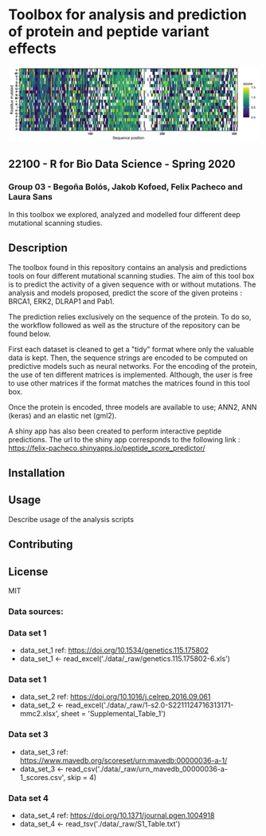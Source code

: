 # Toolbox for analysis and prediction of protein and peptide variant effects
![Image description](https://github.com/rforbiodatascience/2020_group03/blob/master//results/04_heatmaps/heatmap_data_set_score_1.png)
## 22100 - R for Bio Data Science - Spring 2020
### Group 03 - Begoña Bolós, Jakob Kofoed, Felix Pacheco and Laura Sans
In this toolbox we explored, analyzed and modelled four different deep mutational scanning studies.


## Description

The toolbox found in this repository contains an analysis and predictions tools on four different mutational scanning studies. The aim of this tool box is to predict the activity of a given sequence with or without mutations. The analysis and models proposed, predict the score of the given proteins : BRCA1, ERK2, DLRAP1 and Pab1.

The prediction relies exclusively on the sequence of the protein. To do so, the workflow followed as well as the structure of the repository can be found below.


First each dataset is cleaned to get a "tidy" format where only the valuable data is kept. Then, the sequence strings are encoded to be computed on predictive models such as neural networks. For the encoding of the protein, the use of ten different matrices is implemented. Although, the user is free to use other matrices if the format matches the matrices found in this tool box.

Once the protein is encoded, three models are available to use; ANN2, ANN (keras) and an elastic net (gml2).

A shiny app has also been created to perform interactive peptide predictions. The url to the shiny app corresponds to the following link : https://felix-pacheco.shinyapps.io/peptide_score_predictor/


## Installation


## Usage 


Describe usage of the analysis scripts


## Contributing



## License

MIT





### Data sources:

### Data set 1
* data_set_1 ref: https://doi.org/10.1534/genetics.115.175802
* data_set_1 <- read_excel('./data/_raw/genetics.115.175802-6.xls')

### Data set 1
* data_set_2 ref: https://doi.org/10.1016/j.celrep.2016.09.061
* data_set_2 <- read_excel('./data/_raw/1-s2.0-S2211124716313171-mmc2.xlsx', sheet = 'Supplemental_Table_1')

### Data set 3
* data_set_3 ref: https://www.mavedb.org/scoreset/urn:mavedb:00000036-a-1/
* data_set_3 <- read_csv('./data/_raw/urn_mavedb_00000036-a-1_scores.csv', skip = 4)

### Data set 4
* data_set_4 ref: https://doi.org/10.1371/journal.pgen.1004918
* data_set_4 <- read_tsv('./data/_raw/S1_Table.txt')
